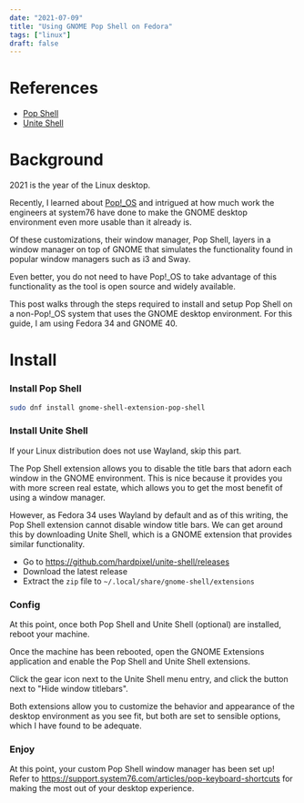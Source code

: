```yaml
---
date: "2021-07-09"
title: "Using GNOME Pop Shell on Fedora"
tags: ["linux"]
draft: false
---
```


# References
- [Pop Shell](https://github.com/pop-os/shell)
- [Unite Shell](https://github.com/hardpixel/unite-shell)

# Background
2021 is the year of the Linux desktop.

Recently, I learned about [Pop!_OS](https://pop.system76.com) and intrigued at how
much work the engineers at system76 have done to make the GNOME desktop environment
even more usable than it already is.

Of these customizations, their window manager, Pop Shell, layers in a window manager
on top of GNOME that simulates the functionality found in popular window managers such as i3 and Sway.

Even better, you do not need to have Pop!_OS to take advantage of this functionality as the 
tool is open source and widely available.

This post walks through the steps required to install and setup Pop Shell on a non-Pop!_OS system 
that uses the GNOME desktop environment. For this guide, I am using Fedora 34 and GNOME 40.

# Install
### Install Pop Shell
```bash
sudo dnf install gnome-shell-extension-pop-shell
```


### Install Unite Shell
If your Linux distribution does not use Wayland, skip this part.

The Pop Shell extension allows you to disable the title bars that adorn each window in the GNOME environment.
This is nice because it provides you with more screen real estate,
which allows you to get the most benefit of using a window manager.

However, as Fedora 34 uses Wayland by default and as of this writing,
the Pop Shell extension cannot disable window title bars. We can get
around this by downloading Unite Shell, which is a GNOME extension
that provides similar functionality.

 - Go to https://github.com/hardpixel/unite-shell/releases
 - Download the latest release
 - Extract the `zip` file to `~/.local/share/gnome-shell/extensions`

### Config
At this point, once both Pop Shell and Unite Shell (optional) are installed, 
reboot your machine.

Once the machine has been rebooted, open the GNOME Extensions application and enable 
the Pop Shell and Unite Shell extensions.

Click the gear icon next to the Unite Shell menu entry, and click the button next to "Hide window titlebars".

Both extensions allow you to customize the behavior and appearance of the desktop environment as you see fit,
but both are set to sensible options, which I have found to be adequate.

### Enjoy
At this point, your custom Pop Shell window manager has been set up! 
Refer to https://support.system76.com/articles/pop-keyboard-shortcuts
for making the most out of your desktop experience.
